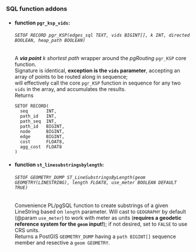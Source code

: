 ### SQL function addons

* #### function `pgr_ksp_vids`: <br>
  ###### `SETOF RECORD pgr_KSP(edges_sql TEXT, vids BIGINT[], k INT, directed BOOLEAN, heap_path BOOLEAN)`<br>
  A _**via point** k shortest path_ wrapper around the _pgRouting_ `pgr_KSP` core function.<br>
  Signature is identical, **exception is the `vids` parameter**, accepting an array of points to be routed along in sequence;<br>
  will effectively call the core `pgr_KSP` function in sequence for any two `vids` in the array, and accumulates the results.<br>
  Returns
    ```
    SETOF RECORD(
      seq       INT,
      path_id   INT,
      path_seq  INT,
      path_id   BIGINT,
      node      BIGINT,
      edge      BIGINT,
      cost      FLOAT8,
      agg_cost  FLOAT8
    )
    ```
* #### function `st_linesubstringsbylength`: <br>
  ###### `SETOF GEOMETRY_DUMP ST_LineSubstringsByLength(geom GEOMETRY(LINESTRING), length FLOAT8, use_meter BOOLEAN DEFAULT TRUE)`<br>
  Convenience PL/pgSQL function to create substrings of a given LineString based on `length` parameter. Will cast to `GEOGRAPHY` by default (@param `use_meter`) to work with meter as units (**requires a geodetic reference system for the `geom` input!**); if not desired, set to `FALSE` to use CRS units.<br>
  Returns a PostGIS `GEOMETRY_DUMP` having a `path BIGINT[]` sequence member and resective a `geom GEOMETRY`. 
